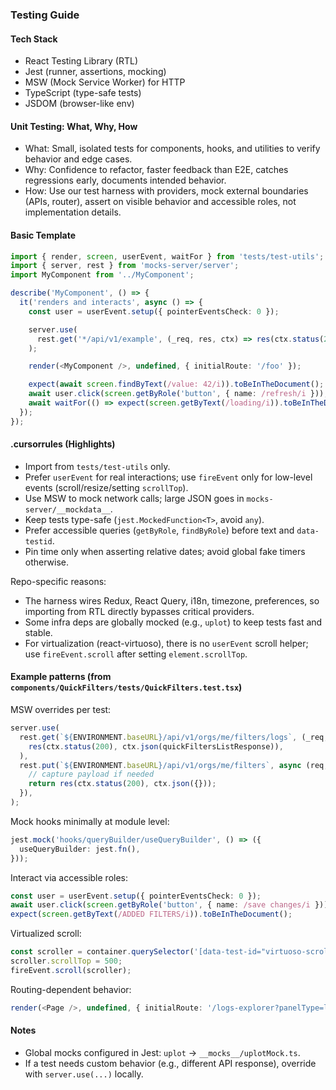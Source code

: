 ### Testing Guide

#### Tech Stack
- React Testing Library (RTL)
- Jest (runner, assertions, mocking)
- MSW (Mock Service Worker) for HTTP
- TypeScript (type-safe tests)
- JSDOM (browser-like env)

#### Unit Testing: What, Why, How
- What: Small, isolated tests for components, hooks, and utilities to verify behavior and edge cases.
- Why: Confidence to refactor, faster feedback than E2E, catches regressions early, documents intended behavior.
- How: Use our test harness with providers, mock external boundaries (APIs, router), assert on visible behavior and accessible roles, not implementation details.

#### Basic Template
```ts
import { render, screen, userEvent, waitFor } from 'tests/test-utils';
import { server, rest } from 'mocks-server/server';
import MyComponent from '../MyComponent';

describe('MyComponent', () => {
  it('renders and interacts', async () => {
    const user = userEvent.setup({ pointerEventsCheck: 0 });

    server.use(
      rest.get('*/api/v1/example', (_req, res, ctx) => res(ctx.status(200), ctx.json({ value: 42 })))
    );

    render(<MyComponent />, undefined, { initialRoute: '/foo' });

    expect(await screen.findByText(/value: 42/i)).toBeInTheDocument();
    await user.click(screen.getByRole('button', { name: /refresh/i }));
    await waitFor(() => expect(screen.getByText(/loading/i)).toBeInTheDocument());
  });
});
```

#### .cursorrules (Highlights)
- Import from `tests/test-utils` only.
- Prefer `userEvent` for real interactions; use `fireEvent` only for low-level events (scroll/resize/setting `scrollTop`).
- Use MSW to mock network calls; large JSON goes in `mocks-server/__mockdata__`.
- Keep tests type-safe (`jest.MockedFunction<T>`, avoid `any`).
- Prefer accessible queries (`getByRole`, `findByRole`) before text and `data-testid`.
- Pin time only when asserting relative dates; avoid global fake timers otherwise.

Repo-specific reasons:
- The harness wires Redux, React Query, i18n, timezone, preferences, so importing from RTL directly bypasses critical providers.
- Some infra deps are globally mocked (e.g., `uplot`) to keep tests fast and stable.
- For virtualization (react-virtuoso), there is no `userEvent` scroll helper; use `fireEvent.scroll` after setting `element.scrollTop`.

#### Example patterns (from `components/QuickFilters/tests/QuickFilters.test.tsx`)
MSW overrides per test:
```ts
server.use(
  rest.get(`${ENVIRONMENT.baseURL}/api/v1/orgs/me/filters/logs`, (_req, res, ctx) =>
    res(ctx.status(200), ctx.json(quickFiltersListResponse)),
  ),
  rest.put(`${ENVIRONMENT.baseURL}/api/v1/orgs/me/filters`, async (req, res, ctx) => {
    // capture payload if needed
    return res(ctx.status(200), ctx.json({}));
  }),
);
```

Mock hooks minimally at module level:
```ts
jest.mock('hooks/queryBuilder/useQueryBuilder', () => ({
  useQueryBuilder: jest.fn(),
}));
```

Interact via accessible roles:
```ts
const user = userEvent.setup({ pointerEventsCheck: 0 });
await user.click(screen.getByRole('button', { name: /save changes/i }));
expect(screen.getByText(/ADDED FILTERS/i)).toBeInTheDocument();
```

Virtualized scroll:
```ts
const scroller = container.querySelector('[data-test-id="virtuoso-scroller"]') as HTMLElement;
scroller.scrollTop = 500;
fireEvent.scroll(scroller);
```

Routing-dependent behavior:
```ts
render(<Page />, undefined, { initialRoute: '/logs-explorer?panelType=list' });
```

#### Notes
- Global mocks configured in Jest: `uplot` → `__mocks__/uplotMock.ts`.
- If a test needs custom behavior (e.g., different API response), override with `server.use(...)` locally.

